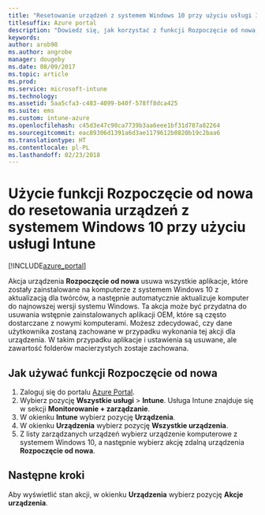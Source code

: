 ```yaml
---
title: "Resetowanie urządzeń z systemem Windows 10 przy użyciu usługi Intune"
titlesuffix: Azure portal
description: "Dowiedz się, jak korzystać z funkcji Rozpoczęcie od nowa, aby zresetować komputery z systemem Windows 10 zarejestrowane w usłudze Intune."
keywords: 
author: arob98
ms.author: angrobe
manager: dougeby
ms.date: 08/09/2017
ms.topic: article
ms.prod: 
ms.service: microsoft-intune
ms.technology: 
ms.assetid: 5aa5cfa3-c483-4099-b40f-578ff8dca425
ms.suite: ems
ms.custom: intune-azure
ms.openlocfilehash: c45d3e47c90ca7739b3aa6eee1bf31d787a82264
ms.sourcegitcommit: eac89306d1391a6d3ae1179612b0820b19c2baa6
ms.translationtype: HT
ms.contentlocale: pl-PL
ms.lasthandoff: 02/23/2018
---
```

# <a name="use-fresh-start-to-reset-windows-10-devices-with-intune"></a>Użycie funkcji Rozpoczęcie od nowa do resetowania urządzeń z systemem Windows 10 przy użyciu usługi Intune


[!INCLUDE[azure_portal](./includes/azure_portal.md)]

Akcja urządzenia **Rozpoczęcie od nowa** usuwa wszystkie aplikacje, które zostały zainstalowane na komputerze z systemem Windows 10 z aktualizacją dla twórców, a następnie automatycznie aktualizuje komputer do najnowszej wersji systemu Windows.
Ta akcja może być przydatna do usuwania wstępnie zainstalowanych aplikacji OEM, które są często dostarczane z nowymi komputerami. Możesz zdecydować, czy dane użytkownika zostaną zachowane w przypadku wykonania tej akcji dla urządzenia. W takim przypadku aplikacje i ustawienia są usuwane, ale zawartość folderów macierzystych zostaje zachowana.

## <a name="how-to-use-fresh-start"></a>Jak używać funkcji Rozpoczęcie od nowa

1. Zaloguj się do portalu [Azure Portal](https://portal.azure.com).
2. Wybierz pozycję **Wszystkie usługi** > **Intune**. Usługa Intune znajduje się w sekcji **Monitorowanie + zarządzanie**.
3. W okienku **Intune** wybierz pozycję **Urządzenia**.
4. W okienku **Urządzenia** wybierz pozycję **Wszystkie urządzenia**.
5. Z listy zarządzanych urządzeń wybierz urządzenie komputerowe z systemem Windows 10, a następnie wybierz akcję zdalną urządzenia **Rozpoczęcie od nowa**.

## <a name="next-steps"></a>Następne kroki

Aby wyświetlić stan akcji, w okienku **Urządzenia** wybierz pozycję **Akcje urządzenia**.

